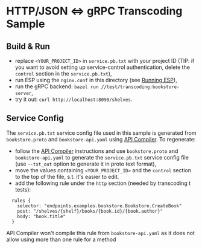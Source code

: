 # HTTP/JSON <=> gRPC Transcoding Sample

## Build & Run

 - replace `<YOUR_PROJECT_ID>` in `service.pb.txt` with your project ID
   (TIP: if you want to avoid setting up service-control authentication, delete
   the `control` section in the `service.pb.txt`),
 - run ESP using the `nginx.conf` in this directory
   (see [Running ESP](/doc/running.md)),
 - run the gRPC backend: `bazel run //test/transcoding:bookstore-server`,
 - try it out: `curl http://localhost:8090/shelves`.

## Service Config
The `service.pb.txt` service config file used in this sample is generated from
`bookstore.proto` and `bookstore-api.yaml` using
[API Compiler](https://github.com/googleapis/api-compiler). To regenerate:

 - follow the [API Compiler](https://github.com/googleapis/api-compiler)
   instructions and use `bookstore.proto` and `bookstore-api.yaml` to generate
   the `service.pb.txt` service config file (use `--txt_out` option to generate
   it in proto text format),
 - move the values containing `<YOUR_PROJECT_ID>` and the `control` section to
   the top of the file, s.t. it's easier to edit.
 - add the following rule under the `http` section (needed by transcoding t
   tests):
```
  rules {
    selector: "endpoints.examples.bookstore.Bookstore.CreateBook"
    post: "/shelves/{shelf}/books/{book.id}/{book.author}"
    body: "book.title"
  }
```
  API Compiler won't compile this rule from `bookstore-api.yaml` as it does not
  allow using more than one rule for a method
